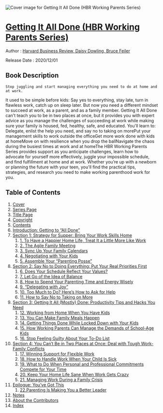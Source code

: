![Cover image for Getting It All Done (HBR Working Parents Series)](https://imgdetail.ebookreading.net/cover/cover/20201212/EB9781633699762.jpg)

[Getting It All Done (HBR Working Parents Series)](https://ebookreading.net/view/book/Getting+It+All+Done+%28HBR+Working+Parents+Series%29-EB9781633699762_1.html "Getting It All Done (HBR Working Parents Series)")
====================================================================================================================

Author : [Harvard Business Review](https://ebookreading.net/search/author/Harvard+Business+Review),[ 
            Daisy Dowling](https://ebookreading.net/search/author/+%0D%0A++++++++++++Daisy+Dowling),[ 
            Bruce Feiler](https://ebookreading.net/search/author/+%0D%0A++++++++++++Bruce+Feiler)

Release Date : 2020/12/01

Book Description
-----------------


    
    Stop juggling and start managing everything you need to do at home and at work.
It used to be simple before kids: Say yes to everything, stay late, turn in flawless work, catch up on sleep later. But now you need a different mindset to succeed at work, as a parent, and as a family member.
Getting It All Done can't teach you to be in two places at once, but it provides you with expert advice as you manage the challenges of succeeding at work while making sure your family is housed, fed, healthy, safe, and educated.
You'll learn to:
Delegate, enlist the help you need, and say no to taking on morePut your management skills to work outside the officeGet more work done with kids at homeMove on with resilience when you drop the ballNavigate the chaos during the busiest times at work and at homeThe HBR Working Parents Series provides support as you anticipate challenges, learn how to advocate for yourself more effectively, juggle your impossible schedule, and find fulfillment at home and at work. Whether you’re up with a newborn or planning the future with your teen, you'll find the practical tips, strategies, and research you need to make working parenthood work for you.

  

Table of Contents
-----------------

1. [Cover](https://ebookreading.net/view/book/Getting+It+All+Done+%28HBR+Working+Parents+Series%29-EB9781633699762_1.html)
1. [Series Page](https://ebookreading.net/view/book/Getting+It+All+Done+%28HBR+Working+Parents+Series%29-EB9781633699762_3.html)
1. [Title Page](https://ebookreading.net/view/book/Getting+It+All+Done+%28HBR+Working+Parents+Series%29-EB9781633699762_4.html)
1. [Copyright](https://ebookreading.net/view/book/Getting+It+All+Done+%28HBR+Working+Parents+Series%29-EB9781633699762_5.html)
1. [Contents](https://ebookreading.net/view/book/Getting+It+All+Done+%28HBR+Working+Parents+Series%29-EB9781633699762_6.html)
1. [Introduction: Getting to “All Done”](https://ebookreading.net/view/book/Getting+It+All+Done+%28HBR+Working+Parents+Series%29-EB9781633699762_7.html)
1. [Section 1: Strategy for Supper: Bring Your Work Skills Home](https://ebookreading.net/view/book/Getting+It+All+Done+%28HBR+Working+Parents+Series%29-EB9781633699762_8.html)
    1. [1. To Have a Happier Home Life, Treat It a Little More Like Work](https://ebookreading.net/view/book/Getting+It+All+Done+%28HBR+Working+Parents+Series%29-EB9781633699762_9.html)
    1. [2. The Agile Family Meeting](https://ebookreading.net/view/book/Getting+It+All+Done+%28HBR+Working+Parents+Series%29-EB9781633699762_10.html)
    1. [3. Sync Up Your Family Calendars](https://ebookreading.net/view/book/Getting+It+All+Done+%28HBR+Working+Parents+Series%29-EB9781633699762_11.html)
    1. [4. Negotiating with Your Kids](https://ebookreading.net/view/book/Getting+It+All+Done+%28HBR+Working+Parents+Series%29-EB9781633699762_12.html)
    1. [5. Assemble Your “Parenting Posse”](https://ebookreading.net/view/book/Getting+It+All+Done+%28HBR+Working+Parents+Series%29-EB9781633699762_13.html)
1. [Section 2: Say No to Doing Everything: Put Your Real Priorities First](https://ebookreading.net/view/book/Getting+It+All+Done+%28HBR+Working+Parents+Series%29-EB9781633699762_14.html)
    1. [6. Does Your Schedule Reflect Your Values?](https://ebookreading.net/view/book/Getting+It+All+Done+%28HBR+Working+Parents+Series%29-EB9781633699762_15.html)
    1. [7. Let Go of the Idea of Balance](https://ebookreading.net/view/book/Getting+It+All+Done+%28HBR+Working+Parents+Series%29-EB9781633699762_16.html)
    1. [8. How to Spend Your Parenting Time and Energy Wisely](https://ebookreading.net/view/book/Getting+It+All+Done+%28HBR+Working+Parents+Series%29-EB9781633699762_17.html)
    1. [9. “Delegating with Joy”](https://ebookreading.net/view/book/Getting+It+All+Done+%28HBR+Working+Parents+Series%29-EB9781633699762_18.html)
    1. [10. Too Much to Do? Here’s How to Ask for Help](https://ebookreading.net/view/book/Getting+It+All+Done+%28HBR+Working+Parents+Series%29-EB9781633699762_19.html)
    1. [11. How to Say No to Taking on More](https://ebookreading.net/view/book/Getting+It+All+Done+%28HBR+Working+Parents+Series%29-EB9781633699762_20.html)
1. [Section 3: Getting It All (Mostly) Done: Productivity Tips and Hacks You Need](https://ebookreading.net/view/book/Getting+It+All+Done+%28HBR+Working+Parents+Series%29-EB9781633699762_21.html)
    1. [12. Working from Home When You Have Kids](https://ebookreading.net/view/book/Getting+It+All+Done+%28HBR+Working+Parents+Series%29-EB9781633699762_22.html)
    1. [13. You Can Make Family Meals Happen](https://ebookreading.net/view/book/Getting+It+All+Done+%28HBR+Working+Parents+Series%29-EB9781633699762_23.html)
    1. [14. Getting Things Done While Locked Down with Your Kids](https://ebookreading.net/view/book/Getting+It+All+Done+%28HBR+Working+Parents+Series%29-EB9781633699762_24.html)
    1. [15. How Working Parents Can Manage the Demands of School-Age Kids](https://ebookreading.net/view/book/Getting+It+All+Done+%28HBR+Working+Parents+Series%29-EB9781633699762_25.html)
    1. [16. Stop Feeling Guilty About Your To-Do List](https://ebookreading.net/view/book/Getting+It+All+Done+%28HBR+Working+Parents+Series%29-EB9781633699762_26.html)
1. [Section 4: You Can’t Be in Two Places at Once: Deal with Tough Work-Family Conflicts](https://ebookreading.net/view/book/Getting+It+All+Done+%28HBR+Working+Parents+Series%29-EB9781633699762_27.html)
    1. [17. Winning Support for Flexible Work](https://ebookreading.net/view/book/Getting+It+All+Done+%28HBR+Working+Parents+Series%29-EB9781633699762_28.html)
    1. [18. How to Handle Work When Your Child Is Sick](https://ebookreading.net/view/book/Getting+It+All+Done+%28HBR+Working+Parents+Series%29-EB9781633699762_29.html)
    1. [19. What to Do When Personal and Professional Commitments Compete for Your Time](https://ebookreading.net/view/book/Getting+It+All+Done+%28HBR+Working+Parents+Series%29-EB9781633699762_30.html)
    1. [20. Keep Your Home Life Sane When Work Gets Crazy](https://ebookreading.net/view/book/Getting+It+All+Done+%28HBR+Working+Parents+Series%29-EB9781633699762_31.html)
    1. [21. Managing Work During a Family Crisis](https://ebookreading.net/view/book/Getting+It+All+Done+%28HBR+Working+Parents+Series%29-EB9781633699762_32.html)
1. [Epilogue: You’ve Got This](https://ebookreading.net/view/book/Getting+It+All+Done+%28HBR+Working+Parents+Series%29-EB9781633699762_33.html)
    1. [22.Parenting Is Making You a Better Leader](https://ebookreading.net/view/book/Getting+It+All+Done+%28HBR+Working+Parents+Series%29-EB9781633699762_34.html)
1. [Notes](https://ebookreading.net/view/book/Getting+It+All+Done+%28HBR+Working+Parents+Series%29-EB9781633699762_35.html)
1. [About the Contributors](https://ebookreading.net/view/book/Getting+It+All+Done+%28HBR+Working+Parents+Series%29-EB9781633699762_36.html)
1. [Index](https://ebookreading.net/view/book/Getting+It+All+Done+%28HBR+Working+Parents+Series%29-EB9781633699762_37.html)
